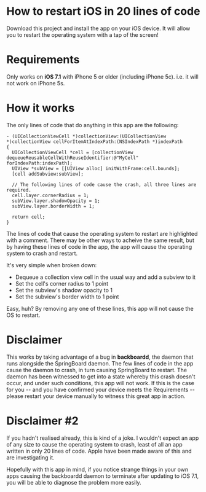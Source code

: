 # How to restart iOS in 20 lines of code

Download this project and install the app on your iOS device. It will allow you to restart the operating system with a tap of the screen!

# Requirements

Only works on **iOS 7.1** with iPhone 5 or older (including iPhone 5c).
i.e. it will not work on iPhone 5s.

# How it works

The only lines of code that do anything in this app are the following:

```objc
- (UICollectionViewCell *)collectionView:(UICollectionView *)collectionView cellForItemAtIndexPath:(NSIndexPath *)indexPath
{
  UICollectionViewCell *cell = [collectionView dequeueReusableCellWithReuseIdentifier:@"MyCell" forIndexPath:indexPath];
  UIView *subView = [[UIView alloc] initWithFrame:cell.bounds];
  [cell addSubview:subView];
  
  // The following lines of code cause the crash, all three lines are required.
  cell.layer.cornerRadius = 1;
  subView.layer.shadowOpacity = 1;
  subView.layer.borderWidth = 1;
  
  return cell;
}
```

The lines of code that cause the operating system to restart are highlighted with a comment. There may be other ways to acheive the same result, but by having these lines of code in the app, the app will cause the operating system to crash and restart.

It's very simple when broken down:
* Dequeue a collection view cell in the usual way and add a subview to it
* Set the cell's corner radius to 1 point
* Set the subview's shadow opacity to 1
* Set the subview's border width to 1 point

Easy, huh? By removing any one of these lines, this app will not cause the OS to restart.

# Disclaimer

This works by taking advantage of a bug in **backboardd**, the daemon that runs alongside the SpringBoard daemon. The few lines of code in the app cause the daemon to crash, in turn causing SpringBoard to restart. The daemon has been witnessed to get into a state whereby this crash doesn't occur, and under such conditions, this app will not work. If this is the case for you -- and you have confirmed your device meets the Requirements -- please restart your device manually to witness this great app in action.

# Disclaimer #2

If you hadn't realised already, this is kind of a joke. I wouldn't expect an app of any size to cause the operating system to crash, least of all an app written in only 20 lines of code. Apple have been made aware of this and are investigating it.

Hopefully with this app in mind, if you notice strange things in your own apps causing the backboardd daemon to terminate after updating to iOS 7.1, you will be able to diagnose the problem more easily.
